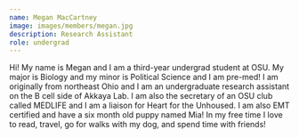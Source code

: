 ```yaml
---
name: Megan MacCartney
image: images/members/megan.jpg
description: Research Assistant
role: undergrad
---
```


Hi! My name is Megan and I am a third-year undergrad student at OSU. My major is Biology and my minor is Political Science and I am pre-med! I am originally from northeast Ohio and I am an undergraduate research assistant on the B cell side of Akkaya Lab. I am also the secretary of an OSU club called MEDLIFE and I am a liaison for Heart for the Unhoused. I am also EMT certified and have a six month old puppy named Mia! In my free time I love to read, travel, go for walks with my dog, and spend time with friends!